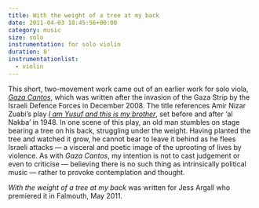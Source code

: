 ```yaml
---
title: With the weight of a tree at my back
date: 2011-04-03 18:45:56+00:00
category: music
size: solo
instrumentation: for solo violin
duration: 8'
instrumentationlist:
  - violin
---
```


This short, two-movement work came out of an earlier work for solo viola, _[Gaza Cantos](http://www.chrisswithinbank.net/2009/05/gaza-cantos/)_, which was written after the invasion of the Gaza Strip by the Israeli Defence Forces in December 2008. The title references Amir Nizar Zuabi’s play _[I am Yusuf and this is my brother](http://www.guardian.co.uk/stage/2010/jan/10/amir-nizar-zuabi-interview)_, set before and after ‘al Nakba’ in 1948. In one scene of this play, an old man stumbles on stage bearing a tree on his back, struggling under the weight. Having planted the tree and watched it grow, he cannot bear to leave it behind as he flees Israeli attacks — a visceral and poetic image of the uprooting of lives by violence. As with _Gaza Cantos_, my intention is not to cast judgement or even to criticise — believing there is no such thing as intrinsically political music — rather to provoke contemplation and thought.

_With the weight of a tree at my back_ was written for Jess Argall who premiered it in Falmouth, May 2011.
